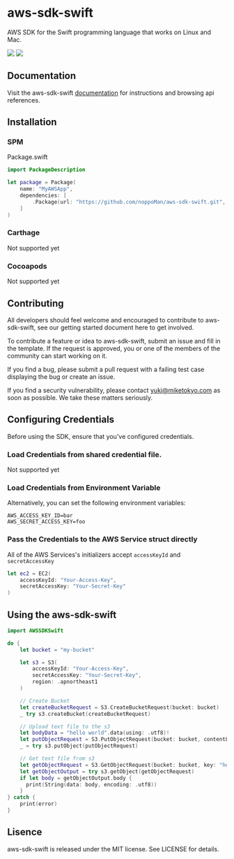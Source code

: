 # aws-sdk-swift

AWS SDK for the Swift programming language that works on Linux and Mac.

<img src="https://camo.githubusercontent.com/93de6573350b91e48ab570a4fe710e4e8baa38b8/687474703a2f2f696d672e736869656c64732e696f2f62616467652f73776966742d332e302d627269676874677265656e2e737667"> [<img src="https://travis-ci.org/noppoMan/aws-sdk-swift.svg?branch=master">](https://travis-ci.org/noppoMan/aws-sdk-swift)

## Documentation

Visit the aws-sdk-swift [documentation](http://htmlpreview.github.io/?https://github.com/noppoMan/aws-sdk-swift-doc/blob/master/docs/index.html) for instructions and browsing api references.

## Installation

### SPM

Package.swift

```swift
import PackageDescription

let package = Package(
    name: "MyAWSApp",
    dependencies: [
        .Package(url: "https://github.com/noppoMan/aws-sdk-swift.git", majorVersion: 0, minor: 3)
    ]
)
```

### Carthage
Not supported yet

### Cocoapods
Not supported yet

## Contributing

All developers should feel welcome and encouraged to contribute to aws-sdk-swift, see our getting started document here to get involved.

To contribute a feature or idea to aws-sdk-swift, submit an issue and fill in the template. If the request is approved, you or one of the members of the community can start working on it.

If you find a bug, please submit a pull request with a failing test case displaying the bug or create an issue.

If you find a security vulnerability, please contact yuki@miketokyo.com as soon as possible. We take these matters seriously.

## Configuring Credentials

Before using the SDK, ensure that you've configured credentials.

### Load Credentials from shared credential file.

Not supported yet

### Load Credentials from Environment Variable

Alternatively, you can set the following environment variables:

```
AWS_ACCESS_KEY_ID=bar
AWS_SECRET_ACCESS_KEY=foo
```

### Pass the Credentials to the AWS Service struct directly

All of the AWS Services's initializers accept `accessKeyId` and `secretAccessKey`

```swift
let ec2 = EC2(
    accessKeyId: "Your-Access-Key",
    secretAccessKey: "Your-Secret-Key"
)
```

## Using the aws-sdk-swift

```swift
import AWSSDKSwift

do {
    let bucket = "my-bucket"

    let s3 = S3(
        accessKeyId: "Your-Access-Key",
        secretAccessKey: "Your-Secret-Key",
        region: .apnortheast1
    )

    // Create Bucket
    let createBucketRequest = S3.CreateBucketRequest(bucket: bucket)
    _ try s3.createBucket(createBucketRequest)

    // Upload text file to the s3
    let bodyData = "hello world".data(using: .utf8)!
    let putObjectRequest = S3.PutObjectRequest(bucket: bucket, contentLength: Int64(bodyData.count), key: "hello.txt", body: bodyData, aCL: "public-read")
    _ = try s3.putObject(putObjectRequest)

    // Get text file from s3
    let getObjectRequest = S3.GetObjectRequest(bucket: bucket, key: "hello.txt")
    let getObjectOutput = try s3.getObject(getObjectRequest)
    if let body = getObjectOutput.body {
      print(String(data: body, encoding: .utf8))
    }
} catch {
    print(error)
}
```

## Lisence
aws-sdk-swift is released under the MIT license. See LICENSE for details.
